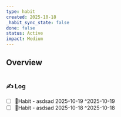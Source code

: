 ```yaml
---
type: habit
created: 2025-10-18
_habit_sync_state: false
done: false
status: Active
impact: Medium
---
```


## Overview
```wishmap-habit-monthly
```

### ✍️ Log

- [ ] 🔄Habit - asdsad 2025-10-19 ^2025-10-19
- [ ] 🔄Habit - asdsad 2025-10-18 ^2025-10-18
